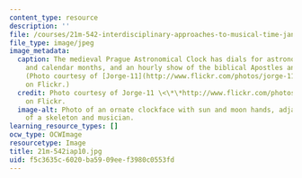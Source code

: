 ```yaml
---
content_type: resource
description: ''
file: /courses/21m-542-interdisciplinary-approaches-to-musical-time-january-iap-2010/f5c3635c6020ba5909eef3980c0553fd_21m-542iap10.jpg
file_type: image/jpeg
image_metadata:
  caption: The medieval Prague Astronomical Clock has dials for astronomical details
    and calendar months, and an hourly show of the biblical Apostles and other figures.
    (Photo courtesy of [Jorge-11](http://www.flickr.com/photos/jorge-11/2503849807)
    on Flickr.)
  credit: Photo courtesy of Jorge-11 \<\*\*http://www.flickr.com/photos/jorge-11/2503849807>
    on Flickr.
  image-alt: Photo of an ornate clockface with sun and moon hands, adjacent to statues
    of a skeleton and musician.
learning_resource_types: []
ocw_type: OCWImage
resourcetype: Image
title: 21m-542iap10.jpg
uid: f5c3635c-6020-ba59-09ee-f3980c0553fd
---
```

